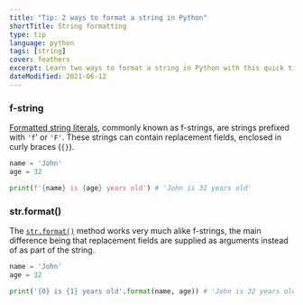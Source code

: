 ```yaml
---
title: "Tip: 2 ways to format a string in Python"
shortTitle: String formatting
type: tip
language: python
tags: [string]
cover: feathers
excerpt: Learn two ways to format a string in Python with this quick tip.
dateModified: 2021-06-12
---
```


### f-string

[Formatted string literals](https://docs.python.org/3/reference/lexical_analysis.html?highlight=lexical%20analysis#formatted-string-literals), commonly known as f-strings, are strings prefixed with `'f`' or `'F'`. These strings can contain replacement fields, enclosed in curly braces (`{}`).

```py
name = 'John'
age = 32

print(f'{name} is {age} years old') # 'John is 32 years old'
```

### str.format()

The [`str.format()`](https://docs.python.org/3/library/stdtypes.html?highlight=str%20format#str.format) method works very much alike f-strings, the main difference being that replacement fields are supplied as arguments instead of as part of the string.

```py
name = 'John'
age = 32

print('{0} is {1} years old'.format(name, age)) # 'John is 32 years old'
```
